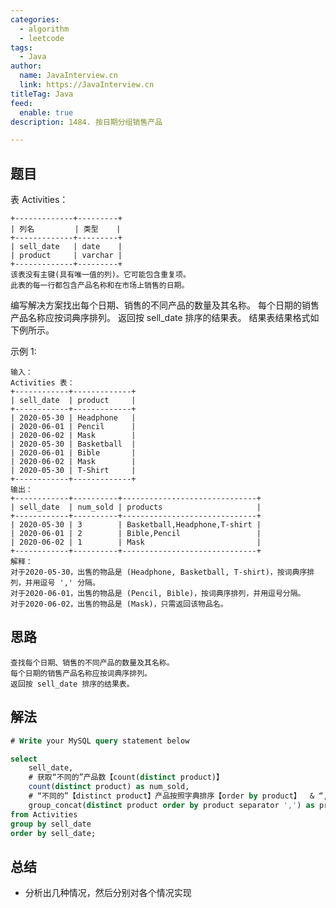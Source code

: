 ```yaml
---
categories:
  - algorithm
  - leetcode
tags:
  - Java
author: 
  name: JavaInterview.cn
  link: https://JavaInterview.cn
titleTag: Java
feed:
  enable: true
description: 1484. 按日期分组销售产品

---
```


## 题目
表 Activities：

    +-------------+---------+
    | 列名         | 类型    |
    +-------------+---------+
    | sell_date   | date    |
    | product     | varchar |
    +-------------+---------+
    该表没有主键(具有唯一值的列)。它可能包含重复项。
    此表的每一行都包含产品名称和在市场上销售的日期。


编写解决方案找出每个日期、销售的不同产品的数量及其名称。
每个日期的销售产品名称应按词典序排列。
返回按 sell_date 排序的结果表。
结果表结果格式如下例所示。



示例 1:

    输入：
    Activities 表：
    +------------+-------------+
    | sell_date  | product     |
    +------------+-------------+
    | 2020-05-30 | Headphone   |
    | 2020-06-01 | Pencil      |
    | 2020-06-02 | Mask        |
    | 2020-05-30 | Basketball  |
    | 2020-06-01 | Bible       |
    | 2020-06-02 | Mask        |
    | 2020-05-30 | T-Shirt     |
    +------------+-------------+
    输出：
    +------------+----------+------------------------------+
    | sell_date  | num_sold | products                     |
    +------------+----------+------------------------------+
    | 2020-05-30 | 3        | Basketball,Headphone,T-shirt |
    | 2020-06-01 | 2        | Bible,Pencil                 |
    | 2020-06-02 | 1        | Mask                         |
    +------------+----------+------------------------------+
    解释：
    对于2020-05-30，出售的物品是 (Headphone, Basketball, T-shirt)，按词典序排列，并用逗号 ',' 分隔。
    对于2020-06-01，出售的物品是 (Pencil, Bible)，按词典序排列，并用逗号分隔。
    对于2020-06-02，出售的物品是 (Mask)，只需返回该物品名。


## 思路

    查找每个日期、销售的不同产品的数量及其名称。
    每个日期的销售产品名称应按词典序排列。
    返回按 sell_date 排序的结果表。


## 解法
```sql
# Write your MySQL query statement below

select 
    sell_date, 
    # 获取“不同的”产品数【count(distinct product)】
    count(distinct product) as num_sold, 
    # “不同的”【distinct product】产品按照字典排序【order by product】  & “,”分割【separator ','】
    group_concat(distinct product order by product separator ',') as products
from Activities
group by sell_date
order by sell_date;

```

## 总结

- 分析出几种情况，然后分别对各个情况实现 
